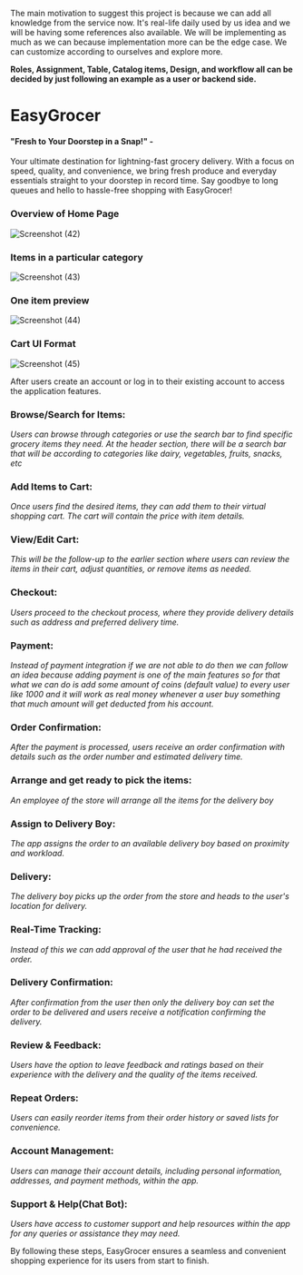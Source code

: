 The main motivation to suggest this project is because we can add all knowledge from the service now. It's real-life daily used by us idea and we will be having some references also available. We will be implementing as much as we can because implementation more can be the edge case. We can customize according to ourselves and explore more.

**Roles, Assignment, Table, Catalog items, Design, and workflow all can be decided by just following an example as a user or backend side.**

# EasyGrocer
#### "Fresh to Your Doorstep in a Snap!" - 
Your ultimate destination for lightning-fast grocery delivery. With a focus on speed, quality, and convenience, we bring fresh produce and everyday essentials straight to your doorstep in record time. Say goodbye to long queues and hello to hassle-free shopping with EasyGrocer!


### Overview of Home Page


![Screenshot (42)](https://github.com/abhiprd-219/EasyGrocer/assets/78641798/709118da-33c9-4d53-8381-c0f4ad2f8c80)

### Items in a particular category

![Screenshot (43)](https://github.com/abhiprd-219/EasyGrocer/assets/78641798/f73f687b-c37e-4ec2-928a-6b48166018cb)

### One item preview




![Screenshot (44)](https://github.com/abhiprd-219/EasyGrocer/assets/78641798/c56826c5-58e8-4385-a927-d55db8cb06d7)

### Cart UI Format

![Screenshot (45)](https://github.com/abhiprd-219/EasyGrocer/assets/78641798/8995b1d4-1125-45b7-b76f-e91260a069a2)




 After users create an account or log in to their existing account to access the application features.

### Browse/Search for Items:
*Users can browse through categories or use the search bar to find specific grocery items they need. At the header section, there will be a search bar that will be according to categories like dairy, vegetables, fruits, snacks, etc*

### Add Items to Cart:
*Once users find the desired items, they can add them to their virtual shopping cart. The cart will contain the price with item details.*

### View/Edit Cart: 
*This will be the follow-up to the earlier section where users can review the items in their cart, adjust quantities, or remove items as needed.*

### Checkout:
*Users proceed to the checkout process, where they provide delivery details such as address and preferred delivery time.*

### Payment: 
*Instead of payment integration if we are not able to do then we can follow an idea because adding payment is one of the main features so for that what we can do is add some amount of coins (default value) to every user like 1000 and it will work as real money whenever a user buy something that much amount will get deducted from his account.*

### Order Confirmation: 
*After the payment is processed, users receive an order confirmation with details such as the order number and estimated delivery time.*


### Arrange and get ready to pick the items:
*An employee of the store will arrange all the items for the delivery boy*

### Assign to Delivery Boy: 
*The app assigns the order to an available delivery boy based on proximity and workload.*

### Delivery: 
*The delivery boy picks up the order from the store and heads to the user's location for delivery.*

### Real-Time Tracking: 
*Instead of this we can add approval of the user that he had received the order.*

### Delivery Confirmation: 
*After confirmation from the user then only the delivery boy can set the order to be delivered and users receive a notification confirming the delivery.*

### Review & Feedback: 
*Users have the option to leave feedback and ratings based on their experience with the delivery and the quality of the items received.*

### Repeat Orders: 
*Users can easily reorder items from their order history or saved lists for convenience.*

### Account Management: 
*Users can manage their account details, including personal information, addresses, and payment methods, within the app.*

### Support & Help(Chat Bot): 
*Users have access to customer support and help resources within the app for any queries or assistance they may need.*

By following these steps, EasyGrocer ensures a seamless and convenient shopping experience for its users from start to finish.

